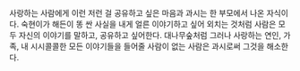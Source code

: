 사랑하는 사람에게 이런 저런 걸 공유하고 싶은 마음과 과시는 한 부모에서 나온 자식이다.
숙현이가 해든이 똥 싼 사실을 내게 얼른 이야기하고 싶어 외치는 것처럼
사람은 모두 자신의 이야기를 말하고, 공유하고 싶어한다.
대나무숲처럼
그러나 사랑하는 연인, 가족, 내 시시콜콜한 모든 이야기들을 들어줄 사람이 없는 사람은
과시로써 그것을 해소한다.
